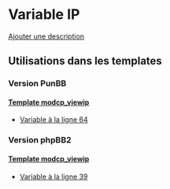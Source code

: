 # Variable IP
[Ajouter une description](https://fa-tvars.appspot.com/var/IP)

## Utilisations dans les templates

### Version PunBB

#### [Template modcp_viewip](punbb/modcp_viewip.md)
* [Variable &agrave; la ligne 64](../punbb/modcp_viewip.tpl#L64)

### Version phpBB2

#### [Template modcp_viewip](subsilver/modcp_viewip.md)
* [Variable &agrave; la ligne 39](../subsilver/modcp_viewip.tpl#L39)